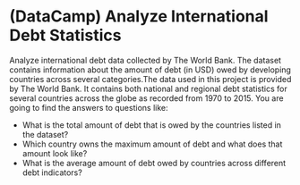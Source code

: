 # (DataCamp) Analyze International Debt Statistics
Analyze international debt data collected by The World Bank. The dataset contains information about the amount of debt (in USD) owed by developing countries across several categories.The data used in this project is provided by The World Bank. It contains both national and regional debt statistics for several countries across the globe as recorded from 1970 to 2015. You are going to find the answers to questions like:
- What is the total amount of debt that is owed by the countries listed in the dataset?
- Which country owns the maximum amount of debt and what does that amount look like?
- What is the average amount of debt owed by countries across different debt indicators?
